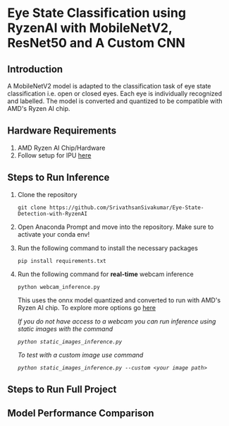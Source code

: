 # Eye State Classification using RyzenAI with MobileNetV2, ResNet50 and A Custom CNN

## Introduction

A MobileNetV2 model is adapted to the classification task of eye state classification i.e. open or closed eyes. Each eye is individually recognized and labelled. The model is converted and quantized to be compatible with AMD's Ryzen AI chip. 

## Hardware Requirements

1. AMD Ryzen AI Chip/Hardware
2. Follow setup for IPU [here](https://ryzenai.docs.amd.com/en/latest/inst.html)

## Steps to Run Inference

1. Clone the repository

    `git clone https://github.com/SrivathsanSivakumar/Eye-State-Detection-with-RyzenAI`

2. Open Anaconda Prompt and move into the repository. Make sure to activate your conda env!
3. Run the following command to install the necessary packages

    `pip install requirements.txt`
4. Run the following command for __real-time__ webcam inference

    `python webcam_inference.py`

    This uses the onnx model quantized and converted to run with AMD's Ryzen AI chip. To explore more options go [here](#steps-to-run-full-project) 

    *If you do not have access to a webcam you can run inference using static images with the command*

    *`python static_images_inference.py`*

    *To test with a custom image use command*

    *`python static_images_inference.py --custom <your image path>`*

## Steps to Run Full Project

## Model Performance Comparison
